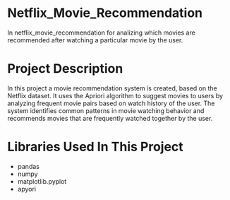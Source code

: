 # Netflix_Movie_Recommendation
In netflix_movie_recommendation  for analizing which movies are recommended after watching a particular movie by the user.
# Project Description
In this  project a movie recommendation system is created, based on the Netflix dataset. It uses the Apriori algorithm to suggest movies to users by analyzing frequent movie pairs based on  watch history of the user.
The system identifies common patterns in movie watching behavior and recommends movies that are frequently watched together by the user.
# Libraries Used In This Project 
- pandas
- numpy
- matplotlib.pyplot
- apyori
